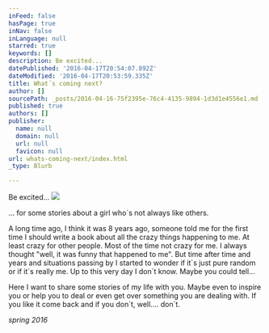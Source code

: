 ```yaml
---
inFeed: false
hasPage: true
inNav: false
inLanguage: null
starred: true
keywords: []
description: Be excited...
datePublished: '2016-04-17T20:54:07.892Z'
dateModified: '2016-04-17T20:53:59.335Z'
title: What´s coming next?
author: []
sourcePath: _posts/2016-04-16-75f2395e-76c4-4135-9894-1d3d1e4556e1.md
published: true
authors: []
publisher:
  name: null
  domain: null
  url: null
  favicon: null
url: whats-coming-next/index.html
_type: Blurb

---
```

Be excited...
![](https://the-grid-user-content.s3-us-west-2.amazonaws.com/ad182b9d-c856-4a97-87ca-42a935db2bc5.jpg)

... for some stories about a girl who´s not always like others.

A long time ago, I think it was 8 years ago, someone told me for the first time I should write a book about all the crazy things happening to me. At least crazy for other people. Most of the time not crazy for me. I always thought "well, it was funny that happened to me". But time after time and years and situations passing by I started to wonder if it´s just pure random or if it´s really me. Up to this very day I don´t know. Maybe you could tell...

Here I want to share some stories of my life with you. Maybe even to inspire you or help you to deal or even get over something you are dealing with. If you like it come back and if you don´t, well.... don´t.

_spring 2016_